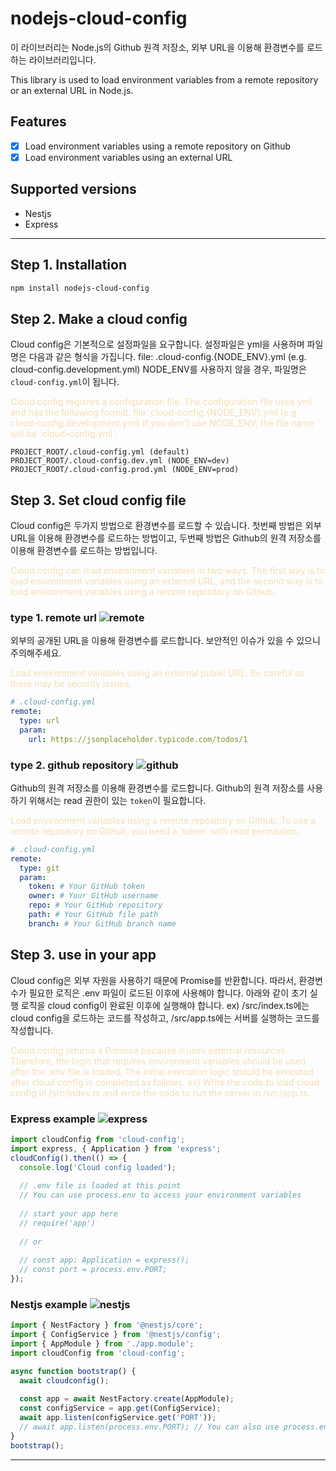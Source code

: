 # nodejs-cloud-config

이 라이브러리는 Node.js의 Github 원격 저장소, 외부 URL을 이용해 환경변수를 로드하는 라이브러리입니다. 

This library is used to load environment variables from a remote repository or an external URL in Node.js.

## Features
- [x] Load environment variables using a remote repository on Github
- [x] Load environment variables using an external URL

## Supported versions
- Nestjs
- Express
---

## Step 1. Installation
```bash
npm install nodejs-cloud-config
```

## Step 2. Make a cloud config
Cloud config은 기본적으로 설정파일을 요구합니다. 설정파일은 yml을 사용하며 파일명은 다음과 같은 형식을 가집니다.
file: .cloud-config.{NODE_ENV}.yml (e.g. cloud-config.development.yml)
NODE_ENV를 사용하지 않을 경우, 파일명은 `cloud-config.yml`이 됩니다.
<div style="color:wheat;">
Cloud config requires a configuration file. The configuration file uses yml and has the following format.
file: cloud-config.{NODE_ENV}.yml (e.g. cloud-config.development.yml)
If you don't use NODE_ENV, the file name will be `cloud-config.yml`.
</div>

```
PROJECT_ROOT/.cloud-config.yml (default)
PROJECT_ROOT/.cloud-config.dev.yml (NODE_ENV=dev)
PROJECT_ROOT/.cloud-config.prod.yml (NODE_ENV=prod)
```


## Step 3. Set cloud config file
Cloud config은 두가지 방법으로 환경변수를 로드할 수 있습니다. 첫번째 방법은 외부 URL을 이용해 환경변수를 로드하는 방법이고, 두번째 방법은 Github의 원격 저장소를 이용해 환경변수를 로드하는 방법입니다.

<div style="color:wheat;">
Cloud config can load environment variables in two ways. The first way is to load environment variables using an external URL, and the second way is to load environment variables using a remote repository on Github.
</div>

### type 1. remote url ![remote](https://img.shields.io/badge/remote-url-blue)
외부의 공개된 URL을 이용해 환경변수를 로드합니다. 보안적인 이슈가 있을 수 있으니 주의해주세요.

<div style="color:wheat;">
Load environment variables using an external public URL. Be careful as there may be security issues.
</div>

```yaml
# .cloud-config.yml
remote:
  type: url
  param:
    url: https://jsonplaceholder.typicode.com/todos/1
```

### type 2. github repository ![github](https://img.shields.io/badge/github-blue) 
Github의 원격 저장소를 이용해 환경변수를 로드합니다. Github의 원격 저장소를 사용하기 위해서는 read 권한이 있는 `token`이 필요합니다.

<div style="color:wheat;">
Load environment variables using a remote repository on Github. To use a remote repository on Github, you need a `token` with read permission.
</div>

```yaml
# .cloud-config.yml
remote:
  type: git
  param:
    token: # Your GitHub token
    owner: # Your GitHub username
    repo: # Your GitHub repository
    path: # Your GitHub file path
    branch: # Your GitHub branch name
```

## Step 3. use in your app
Cloud config은 외부 자원을 사용하기 때문에 Promise를 반환합니다. 따라서, 환경변수가 필요한 로직은 .env 파일이 로드된 이후에 사용해야 합니다.
아래와 같이 초기 실행 로직을 cloud config이 완료된 이후에 실행해야 합니다.
ex) /src/index.ts에는 cloud config을 로드하는 코드를 작성하고, /src/app.ts에는 서버를 실행하는 코드를 작성합니다.

<div style="color:wheat;">
Cloud config returns a Promise because it uses external resources. Therefore, the logic that requires environment variables should be used after the .env file is loaded.
The initial execution logic should be executed after cloud config is completed as follows.
ex) Write the code to load cloud config in /src/index.ts and write the code to run the server in /src/app.ts.
</div>

### Express example ![express](https://img.shields.io/badge/express-blue)
```javascript
import cloudConfig from 'cloud-config';
import express, { Application } from 'express';
cloudConfig().then(() => {
  console.log('Cloud config loaded');
  
  // .env file is loaded at this point
  // You can use process.env to access your environment variables
  
  // start your app here
  // require('app')
  
  // or
  
  // const app: Application = express();
  // const port = process.env.PORT;
});
```

### Nestjs example ![nestjs](https://img.shields.io/badge/nestjs-blue)
```javascript
import { NestFactory } from '@nestjs/core';
import { ConfigService } from '@nestjs/config';
import { AppModule } from './app.module';
import cloudConfig from 'cloud-config';

async function bootstrap() {
  await cloudconfig();
  
  const app = await NestFactory.create(AppModule);
  const configService = app.get(ConfigService);
  await app.listen(configService.get('PORT'));
  // await app.listen(process.env.PORT); // You can also use process.env directly
}
bootstrap();

```
---
